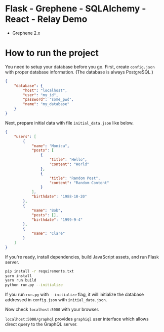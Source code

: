 # Flask - Grephene - SQLAlchemy - React - Relay Demo

- Grephene 2.x

# How to run the project
You need to setup your database before you go. First, create `config.json` with proper database information. (The database is always PostgreSQL.)

```json
{
    "database": {
        "host": "localhost",
        "user": "my_id",
        "password": "some_pwd",
        "name": "my_database"
    }
}
```

Next, prepare initial data with file `initial_data.json` like below.

```json
{
    "users": [
        {
            "name": "Monica",
            "posts": [
                {
                    "title": "Hello",
                    "content": "World"
                },
                {
                    "title": "Random Post",
                    "content": "Random Content"
                }
            ],
            "birthdate": "1988-10-20"
        },
        {
            "name": "Bob",
            "posts": [],
            "birthdate": "1999-9-4"
        },
        {
            "name": "Clare"
        }
    ]
}
```

If you're ready, install dependencies, build JavaScript assets, and run Flask server.

```bash
pip install -r requirements.txt
yarn install
yarn run build
python run.py --initialize
```

If you run `run.py` with `--initialize` flag, it will initialize the database addressed in `config.json` with `initial_data.json`.

Now check `localhost:5000` with your browser.

`localhost:5000/graphql` provides `graphiql` user interface which allows direct query to the GraphQL server.
